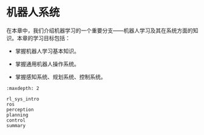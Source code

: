 # 机器人系统

在本章中，我们介绍机器学习的一个重要分支——机器人学习及其在系统方面的知识。本章的学习目标包括：

- 掌握机器人学习基本知识。

- 掌握通用机器人操作系统。

- 掌握感知系统、规划系统、控制系统。

```toc
:maxdepth: 2

rl_sys_intro
ros
perception
planning
control
summary
```
